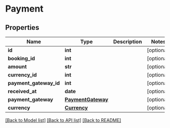 # Payment

## Properties
Name | Type | Description | Notes
------------ | ------------- | ------------- | -------------
**id** | **int** |  | [optional] 
**booking_id** | **int** |  | [optional] 
**amount** | **str** |  | [optional] 
**currency_id** | **int** |  | [optional] 
**payment_gateway_id** | **int** |  | [optional] 
**received_at** | **date** |  | [optional] 
**payment_gateway** | [**PaymentGateway**](PaymentGateway.md) |  | [optional] 
**currency** | [**Currency**](Currency.md) |  | [optional] 

[[Back to Model list]](../README.md#documentation-for-models) [[Back to API list]](../README.md#documentation-for-api-endpoints) [[Back to README]](../README.md)


